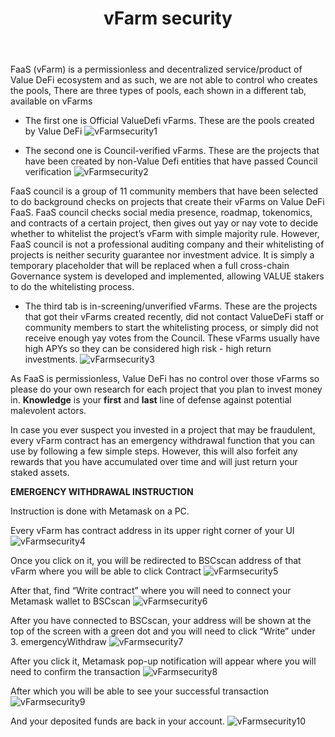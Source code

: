 ﻿---
id: vFarm-security
title: vFarm security
sidebar_label: vFarm security
---

FaaS (vFarm) is a permissionless and decentralized service/product of Value DeFi ecosystem and as such, we are not able to control who creates the pools, There are three types of pools, each shown in a different tab, available on vFarms 

- The first one is Official ValueDefi vFarms. These are the pools created by Value DeFi
![vFarmsecurity1](img/vFarmsecurity1.png)


- The second one is Council-verified vFarms. These are the projects that have been created by non-Value Defi entities that have passed Council verification
![vFarmsecurity2](img/vFarmsecurity2.png)


FaaS council is a group of 11 community members that have been selected to do background checks on projects that create their vFarms on Value DeFi FaaS. FaaS council checks social media presence, roadmap, tokenomics, and contracts of a certain project, then gives out yay or nay vote to decide whether to whitelist the project’s vFarm with simple majority rule. However, FaaS council is not a professional auditing company and their whitelisting of projects is neither security guarantee nor investment advice. It is simply a temporary placeholder that will be replaced when a full cross-chain Governance system
is developed and implemented, allowing VALUE stakers to do the whitelisting process.

- The third tab is in-screening/unverified vFarms. These are the projects that got their vFarms created recently, did not contact ValueDeFi staff or community members to start the whitelisting process, or simply did not receive enough yay votes from the Council. These vFarms usually have high APYs so they can be considered high risk - high return investments.
![vFarmsecurity3](img/vFarmsecurity3.png)

As FaaS is permissionless, Value DeFi has no control over those vFarms so please do your own research for each project that you plan to invest money in. **Knowledge** is your **first** and **last** line of defense against potential malevolent actors.

In case you ever suspect you invested in a project that may be fraudulent, every vFarm contract has an emergency withdrawal function that you can use by following a few simple steps. However, this will also forfeit any rewards that you have accumulated over time and will just return your staked assets.

**EMERGENCY WITHDRAWAL INSTRUCTION**

Instruction is done with Metamask on a PC.

Every vFarm has contract address in its upper right corner of your UI
![vFarmsecurity4](img/vFarmsecurity4.png)

Once you click on it, you will be redirected to BSCscan address of that vFarm where you will be able to click Contract 
![vFarmsecurity5](img/vFarmsecurity5.png)

After that, find “Write contract” where you will need to connect your Metamask wallet to BSCscan
![vFarmsecurity6](img/vFarmsecurity6.png)

After you have connected to BSCscan, your address will be shown at the top of the screen with a green dot and you will need to click “Write” under 3. emergencyWithdraw
![vFarmsecurity7](img/vFarmsecurity7.png)

After you click it, Metamask pop-up notification will appear where you will need to confirm the transaction
![vFarmsecurity8](img/vFarmsecurity8.png)

After which you will be able to see your successful transaction
![vFarmsecurity9](img/vFarmsecurity9.png)

And your deposited funds are back in your account.
![vFarmsecurity10](img/vFarmsecurity10.png)
